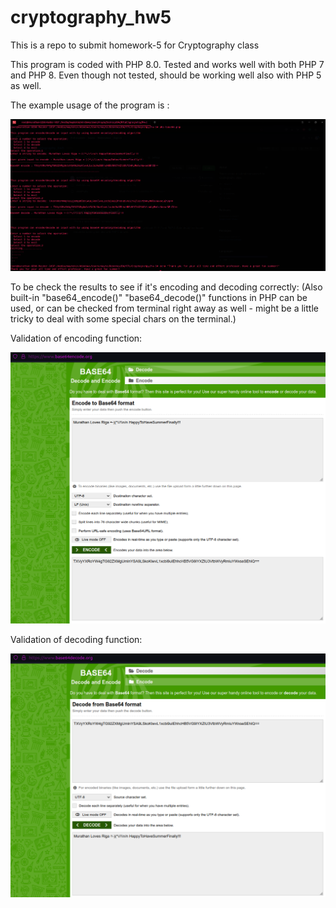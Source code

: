 # cryptography_hw5
This is a repo to submit homework-5 for Cryptography class


This program is coded with PHP 8.0. Tested and works well with both PHP 7 and PHP 8. Even though not tested, should be working well also with PHP 5 as well.



The example usage of the program is :

![alt text](https://github.com/maytekin/cryptography_hw5/blob/main/sc-1.png?raw=true)


To be check the results to see if it's encoding and decoding correctly: (Also built-in "base64_encode()" "base64_decode()" functions in PHP can be used, or can be checked from terminal right away as well - might be a little tricky to deal with some special chars on the terminal.)

Validation of encoding function:

![alt text](https://github.com/maytekin/cryptography_hw5/blob/main/proof_encode.png?raw=true)

Validation of decoding function:

![alt text](https://github.com/maytekin/cryptography_hw5/blob/main/proof_decode.png?raw=true)
